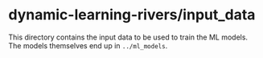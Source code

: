# dynamic-learning-rivers/input_data

This directory contains the input data to be used to
train the ML models.  The models themselves end up in 
`../ml_models`.

